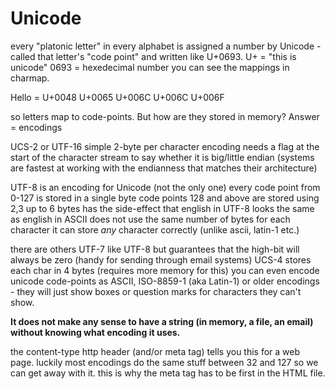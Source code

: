 # Unicode

every "platonic letter" in every alphabet is assigned a number by Unicode -
called that letter's "code point" and written like U+0693. U+ = "this is
unicode" 0693 = hexedecimal number you can see the mappings in charmap.

Hello = U+0048 U+0065 U+006C U+006C U+006F

so letters map to code-points. But how are they stored in memory? Answer =
encodings

UCS-2 or UTF-16 simple 2-byte per character encoding needs a flag at the start
of the character stream to say whether it is big/little endian (systems are
fastest at working with the endianness that matches their architecture)

UTF-8 is an encoding for Unicode (not the only one) every code point from 0-127
is stored in a single byte code points 128 and above are stored using 2,3 up to
6 bytes has the side-effect that english in UTF-8 looks the same as english in
ASCII does not use the same number of bytes for each character it can store
_any_ character correctly (unlike ascii, latin-1 etc.)

there are others UTF-7 like UTF-8 but guarantees that the high-bit will always
be zero (handy for sending through email systems) UCS-4 stores each char in 4
bytes (requires more memory for this) you can even encode unicode code-points as
ASCII, ISO-8859-1 (aka Latin-1) or older encodings - they will just show boxes
or question marks for characters they can't show.

**It does not make any sense to have a string (in memory, a file, an email)
without knowing what encoding it uses.**

the content-type http header (and/or meta tag) tells you this for a web page.
luckily most encodings do the same stuff between 32 and 127 so we can get away
with it. this is why the meta tag has to be first in the HTML file.
